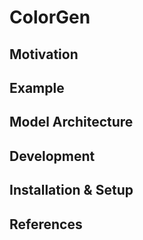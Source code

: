 # ColorGen

## Motivation

## Example

## Model Architecture

## Development

## Installation & Setup

## References
